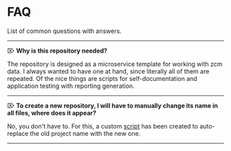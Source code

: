 # FAQ

List of common questions with answers.

---

⌦ **Why is this repository needed?**

The repository is designed as a microservice template for working with zcm data. 
I always wanted to have one at hand, since literally all of them are repeated. 
Of the nice things are scripts for self-documentation and application testing with reporting generation.

---

⌦ **To create a new repository, I will have to manually change its name in all files, where does it appear?**

No, you don't have to. For this, a custom [script](../scripts/rename.sh) has been created to auto-replace the old project name with the new one.

---